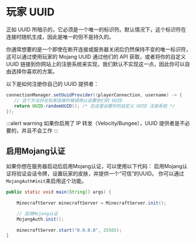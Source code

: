 # 玩家 UUID

正如 UUID 所暗示的，它必须是一个唯一的标识符。默认情况下，这个标识符在连接时随机生成，因此是唯一的但不是持久的。

你通常想要的是一个即使在断开连接或服务器关闭后仍然保持不变的唯一标识符，这可以通过使用玩家的 Mojang UUID 通过他们的 API 获取，或者将你的自定义 UUID 链接到你网站上的注册系统来实现，我们默认不实现这一点，因此你可以自由选择你喜欢的方案。

以下是如何注册你自己的 UUID 提供者：

```java
connectionManager.setUuidProvider((playerConnection, username) -> {
   // 这个方法将在玩家连接时被调用以设置他们的 UUID
   return UUID.randomUUID(); /* 在这里设置你的自定义 UUID 注册系统 */
});
```

:::alert warning
如果你启用了 IP 转发（Velocity/Bungee），UUID 提供者是不必要的，并且不会工作
:::

## 启用Mojang认证

如果你想在服务器启动后启用Mojang认证，可以使用以下代码：
启用Mojang认证将验证会话令牌，设置玩家的皮肤，并提供一个“可信”的UUID。
你可以通过`MojangAuth#init`来启用这个功能。

```java
public static void main(String[] args) {
    
    MinecraftServer minecraftServer = MinecraftServer.init();

    // 启用Mojang认证
    MojangAuth.init();
    
    minecraftServer.start("0.0.0.0", 25565);
}
```

